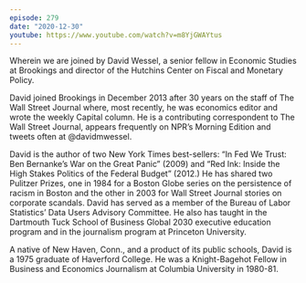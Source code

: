 ```yaml
---
episode: 279
date: "2020-12-30"
youtube: https://www.youtube.com/watch?v=m8YjGWAYtus
---
```

Wherein we are joined by David Wessel, a senior fellow in Economic Studies at Brookings and director of the Hutchins Center on Fiscal and Monetary Policy.

David joined Brookings in December 2013 after 30 years on the staff of The Wall Street Journal where, most recently, he was economics editor and wrote the weekly Capital column.  He is a contributing correspondent to The Wall Street Journal, appears frequently on NPR’s Morning Edition and tweets often at @davidmwessel.

David is the author of two New York Times best-sellers: “In Fed We Trust: Ben Bernanke’s War on the Great Panic” (2009)  and “Red Ink: Inside the High Stakes Politics of the Federal Budget” (2012.)   He has shared two Pulitzer Prizes, one in 1984 for a Boston Globe series on the persistence of racism in Boston and the other in 2003 for Wall Street Journal stories on corporate scandals. David has served as a member of the Bureau of Labor Statistics’ Data Users Advisory Committee. He also has taught in the Dartmouth Tuck School of Business Global 2030 executive education program and in the journalism program at Princeton University.

A native of New Haven, Conn., and a product of its public schools, David is a 1975 graduate of Haverford College.  He was a Knight-Bagehot Fellow in Business and Economics Journalism at Columbia University in 1980-81.
